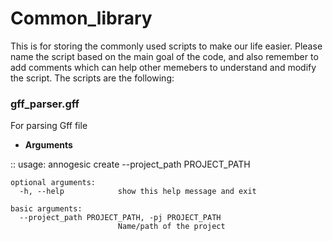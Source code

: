 # Common_library

This is for storing the commonly used scripts to make our life easier.
Please name the script based on the main goal of the code, and also remember to add comments which can help other memebers to understand and modify the script.
The scripts are the following:

<h3>gff_parser.gff</h3>

For parsing Gff file

- **Arguments**

::
    usage: annogesic create --project_path PROJECT_PATH
    
    optional arguments:
      -h, --help            show this help message and exit
    
    basic arguments:
      --project_path PROJECT_PATH, -pj PROJECT_PATH
                            Name/path of the project
